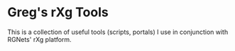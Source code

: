 # Greg's rXg Tools

This is a collection of useful tools (scripts, portals) I use in conjunction with RGNets' rXg platform.
